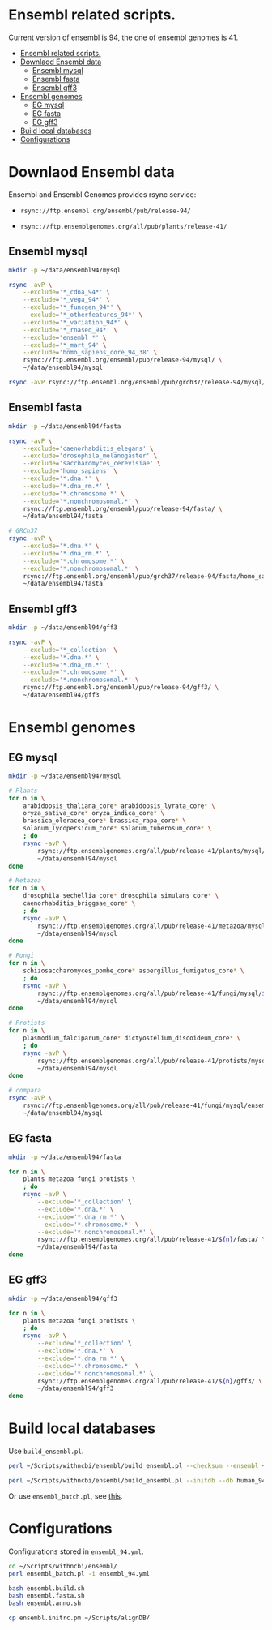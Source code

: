 # Ensembl related scripts.

Current version of ensembl is 94, the one of ensembl genomes is 41.

[TOC levels=1-3]: # " "
- [Ensembl related scripts.](#ensembl-related-scripts)
- [Downlaod Ensembl data](#downlaod-ensembl-data)
    - [Ensembl mysql](#ensembl-mysql)
    - [Ensembl fasta](#ensembl-fasta)
    - [Ensembl gff3](#ensembl-gff3)
- [Ensembl genomes](#ensembl-genomes)
    - [EG mysql](#eg-mysql)
    - [EG fasta](#eg-fasta)
    - [EG gff3](#eg-gff3)
- [Build local databases](#build-local-databases)
- [Configurations](#configurations)


# Downlaod Ensembl data

Ensembl and Ensembl Genomes provides rsync service:

* `rsync://ftp.ensembl.org/ensembl/pub/release-94/`

* `rsync://ftp.ensemblgenomes.org/all/pub/plants/release-41/`

## Ensembl mysql

```bash
mkdir -p ~/data/ensembl94/mysql

rsync -avP \
    --exclude='*_cdna_94*' \
    --exclude='*_vega_94*' \
    --exclude='*_funcgen_94*' \
    --exclude='*_otherfeatures_94*' \
    --exclude='*_variation_94*' \
    --exclude='*_rnaseq_94*' \
    --exclude='ensembl_*' \
    --exclude='*_mart_94' \
    --exclude='homo_sapiens_core_94_38' \
    rsync://ftp.ensembl.org/ensembl/pub/release-94/mysql/ \
    ~/data/ensembl94/mysql

rsync -avP rsync://ftp.ensembl.org/ensembl/pub/grch37/release-94/mysql/homo_sapiens_core_94_37 ~/data/ensembl94/mysql

```

## Ensembl fasta

```bash
mkdir -p ~/data/ensembl94/fasta

rsync -avP \
    --exclude='caenorhabditis_elegans' \
    --exclude='drosophila_melanogaster' \
    --exclude='saccharomyces_cerevisiae' \
    --exclude='homo_sapiens' \
    --exclude='*.dna.*' \
    --exclude='*.dna_rm.*' \
    --exclude='*.chromosome.*' \
    --exclude='*.nonchromosomal.*' \
    rsync://ftp.ensembl.org/ensembl/pub/release-94/fasta/ \
    ~/data/ensembl94/fasta

# GRCh37
rsync -avP \
    --exclude='*.dna.*' \
    --exclude='*.dna_rm.*' \
    --exclude='*.chromosome.*' \
    --exclude='*.nonchromosomal.*' \
    rsync://ftp.ensembl.org/ensembl/pub/grch37/release-94/fasta/homo_sapiens \
    ~/data/ensembl94/fasta

```

## Ensembl gff3

```bash
mkdir -p ~/data/ensembl94/gff3

rsync -avP \
    --exclude='*_collection' \
    --exclude='*.dna.*' \
    --exclude='*.dna_rm.*' \
    --exclude='*.chromosome.*' \
    --exclude='*.nonchromosomal.*' \
    rsync://ftp.ensembl.org/ensembl/pub/release-94/gff3/ \
    ~/data/ensembl94/gff3

```

# Ensembl genomes

##  EG mysql

```bash
mkdir -p ~/data/ensembl94/mysql

# Plants
for n in \
    arabidopsis_thaliana_core* arabidopsis_lyrata_core* \
    oryza_sativa_core* oryza_indica_core* \
    brassica_oleracea_core* brassica_rapa_core* \
    solanum_lycopersicum_core* solanum_tuberosum_core* \
    ; do
    rsync -avP \
        rsync://ftp.ensemblgenomes.org/all/pub/release-41/plants/mysql/${n} \
        ~/data/ensembl94/mysql
done

# Metazoa
for n in \
    drosophila_sechellia_core* drosophila_simulans_core* \
    caenorhabditis_briggsae_core* \
    ; do
    rsync -avP \
        rsync://ftp.ensemblgenomes.org/all/pub/release-41/metazoa/mysql/${n} \
        ~/data/ensembl94/mysql
done

# Fungi
for n in \
    schizosaccharomyces_pombe_core* aspergillus_fumigatus_core* \
    ; do
    rsync -avP \
        rsync://ftp.ensemblgenomes.org/all/pub/release-41/fungi/mysql/${n} \
        ~/data/ensembl94/mysql
done

# Protists
for n in \
    plasmodium_falciparum_core* dictyostelium_discoideum_core* \
    ; do
    rsync -avP \
        rsync://ftp.ensemblgenomes.org/all/pub/release-41/protists/mysql/${n} \
        ~/data/ensembl94/mysql
done

# compara
rsync -avP \
    rsync://ftp.ensemblgenomes.org/all/pub/release-41/fungi/mysql/ensembl_compara_fungi_41_94 \
    ~/data/ensembl94/mysql

```

## EG fasta

```bash
mkdir -p ~/data/ensembl94/fasta

for n in \
    plants metazoa fungi protists \
    ; do
    rsync -avP \
        --exclude='*_collection' \
        --exclude='*.dna.*' \
        --exclude='*.dna_rm.*' \
        --exclude='*.chromosome.*' \
        --exclude='*.nonchromosomal.*' \
        rsync://ftp.ensemblgenomes.org/all/pub/release-41/${n}/fasta/ \
        ~/data/ensembl94/fasta
done

```

## EG gff3

```bash
mkdir -p ~/data/ensembl94/gff3

for n in \
    plants metazoa fungi protists \
    ; do
    rsync -avP \
        --exclude='*_collection' \
        --exclude='*.dna.*' \
        --exclude='*.dna_rm.*' \
        --exclude='*.chromosome.*' \
        --exclude='*.nonchromosomal.*' \
        rsync://ftp.ensemblgenomes.org/all/pub/release-41/${n}/gff3/ \
        ~/data/ensembl94/gff3
done

```

# Build local databases

Use `build_ensembl.pl`.

```bash
perl ~/Scripts/withncbi/ensembl/build_ensembl.pl --checksum --ensembl ~/data/ensembl94/mysql/homo_sapiens_core_94_37

perl ~/Scripts/withncbi/ensembl/build_ensembl.pl --initdb --db human_94 --ensembl ~/data/ensembl94/mysql/homo_sapiens_core_94_37
```

Or use `ensembl_batch.pl`, see [this](README.md#configurations).

# Configurations

Configurations stored in `ensembl_94.yml`.

```bash
cd ~/Scripts/withncbi/ensembl/
perl ensembl_batch.pl -i ensembl_94.yml

bash ensembl.build.sh
bash ensembl.fasta.sh
bash ensembl.anno.sh

cp ensembl.initrc.pm ~/Scripts/alignDB/
```

